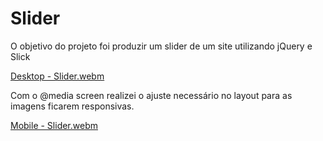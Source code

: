# Slider

O objetivo do projeto foi produzir um slider de um site utilizando jQuery e Slick

[Desktop - Slider.webm](https://github.com/BiancaBarcelos/slider/assets/136381822/3cb28f72-e288-4a7e-950c-d4b989ba78b7)

Com o @media screen realizei o ajuste necessário no layout para as imagens ficarem responsivas.

[Mobile - Slider.webm](https://github.com/BiancaBarcelos/slider/assets/136381822/ea8772d0-c148-4dff-a7f2-9158e827bd0d)
